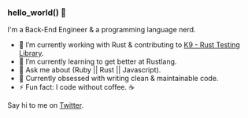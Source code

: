 ### hello_world() 👋

I'm a Back-End Engineer & a programming language nerd.

- 🔭  I’m currently working with Rust & contributing to [K9 - Rust Testing Library](https://github.com/aaronabramov/k9).
- 🌱  I’m currently learning to get better at Rustlang. 
- 💬  Ask me about (Ruby || Rust || Javascript).
- 💯  Currently obsessed with writing clean & maintainable code.
- ⚡  Fun fact: I code without coffee. ☕️

Say hi to me on [Twitter](https://twitter.com/SathishCodes).
